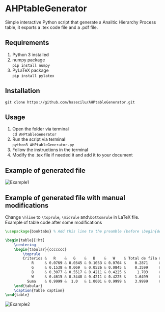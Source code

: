 # AHPtableGenerator
Simple interactive Python script that generate a Analitic Hierarchy Process table, it exports a .tex code file and a .pdf file.

## Requirements
1. Python 3 installed
2. numpy package<br/>
`pip install numpy`
3. PyLaTeX package<br/>
`pip install pylatex`

## Installation
`git clone https://github.com/hasecilu/AHPtableGenerator.git`<br/>

## Usage
1. Open the folder via terminal<br/>
`cd AHPtableGenerator`<br/>
2. Run the script via terminal<br/>
`python3 AHPtableGenerator.py`<br/>
3. Follow the instructions in the terminal
4. Modify the .tex file if needed it and add it to your document

## Example of generated file
![Example1](https://raw.github.com/hasecilu/AHPtableGenerator/master/images/example1.png)
## Example of generated file with manual modifications
Change `\hline` to `\toprule`, `\midrule` and`\bottomrule` in LaTeX file.<br/>
Example of table code after some modifications
```latex
\usepackage{booktabs} % Add this line to the preamble (before \begin{document})

\begin{table}[!ht]
	\centering
	\begin{tabular}{ccccccc}
		\toprule
		Criterios &   R    &   G    &   B    &   W    & Total de fila & Vector de prioridad \\ \midrule
		    R     & 0.0769 & 0.0345 & 0.1053 & 0.0704 &    0.2871     &    {[}0.0718{]}     \\
		    G     & 0.1538 & 0.069  & 0.0526 & 0.0845 &    0.3599     &     {[}0.09{]}      \\
		    B     & 0.3077 & 0.5517 & 0.4211 & 0.4225 &     1.703     &    {[}0.4258{]}     \\
		    W     & 0.4615 & 0.3448 & 0.4211 & 0.4225 &    1.6499     &    {[}0.4125{]}     \\ \midrule
		  Suma    & 0.9999 &  1.0   & 1.0001 & 0.9999 &    3.9999     &    {[}1.0001{]}     \\ \bottomrule
	\end{tabular}
	\caption{Table caption}
\end{table}
```
![Example2](https://raw.github.com/hasecilu/AHPtableGenerator/master/images/example2.png)
